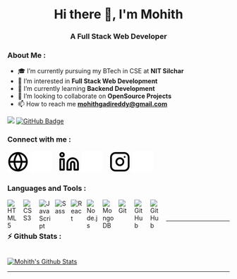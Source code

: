 <h1 align="center">Hi there 👋, I'm Mohith</h1>
<h3 align="center">A Full Stack Web Developer</h3>

### About Me :

- 🎓 I’m currently pursuing my BTech in CSE at **NIT Silchar**
- 👀 I’m interested in **Full Stack Web Development**
- 🌱 I’m currently learning **Backend Development**
- 👯 I’m looking to collaborate on **OpenSource Projects**
- 📫 How to reach me **mohithgadireddy@gmail.com**

<a href="https://github.com/Meghna-DAS/github-profile-views-counter"><img src="https://komarev.com/ghpvc/?username=Mohith234"></a>
<a href="https://github.com/Mohith234?tab=followers"><img src="https://img.shields.io/github/followers/Mohith234?label=Followers&style=social" alt="GitHub Badge"></a>


### Connect with me :

[![website](./img/globe-light.svg)](https://google.com#gh-light-mode-only)
[![website](./img/globe-dark.svg)](https://google.com#gh-dark-mode-only)
&nbsp;&nbsp;
[![website](./img/linkedin-light.svg)](https://www.linkedin.com/in/mohith-gadireddy-0aa285221#gh-light-mode-only)
[![website](./img/linkedin-dark.svg)](https://www.linkedin.com/in/mohith-gadireddy-0aa285221#gh-dark-mode-only)
&nbsp;&nbsp;
[![website](./img/instagram-light.svg)](https://instagram.com/mohith__007#gh-light-mode-only)
[![website](./img/instagram-dark.svg)](https://instagram.com/mohith__007#gh-dark-mode-only)

### Languages and Tools :

<img align="left" alt="HTML5" width="26px" src="https://cdn.jsdelivr.net/gh/devicons/devicon/icons/html5/html5-original.svg" style="padding-right:10px;" />
<img align="left" alt="CSS3" width="26px" src="https://cdn.jsdelivr.net/gh/devicons/devicon/icons/css3/css3-original.svg" style="padding-right:10px;" />
<img align="left" alt="JavaScript" width="26px" src="https://cdn.jsdelivr.net/gh/devicons/devicon/icons/javascript/javascript-original.svg" style="padding-right:10px;" />
<img align="left" alt="Sass" width="26px" src="https://cdn.jsdelivr.net/gh/devicons/devicon/icons/sass/sass-original.svg" style="padding-right:10px;" />
<img align="left" alt="React" width="26px" src="https://cdn.jsdelivr.net/gh/devicons/devicon/icons/react/react-original.svg" style="padding-right:10px;" />
<img align="left" alt="Node.js" width="26px" src="https://cdn.jsdelivr.net/gh/devicons/devicon/icons/nodejs/nodejs-original.svg" style="padding-right:10px;" />
<img align="left" alt="MongoDB" width="26px" src="https://cdn.jsdelivr.net/gh/devicons/devicon/icons/mongodb/mongodb-original.svg" style="padding-right:10px;" />
<img align="left" alt="Git" width="26px" src="https://cdn.jsdelivr.net/gh/devicons/devicon/icons/git/git-original.svg" style="padding-right:10px;" />
<img align="left" alt="GitHub" width="26px" src="https://user-images.githubusercontent.com/3369400/139447912-e0f43f33-6d9f-45f8-be46-2df5bbc91289.png#gh-dark-mode-only" style="padding-right:10px;" />
<img align="left" alt="GitHub" width="26px" src="https://user-images.githubusercontent.com/3369400/139448065-39a229ba-4b06-434b-bc67-616e2ed80c8f.png#gh-light-mode-only" style="padding-right:10px;" />

<br />
<br />

---

### ⚡ Github Stats :

<br/>
  <a href="https://github.com/SubhamRaoniar28/github-readme-stats"><img alt="Mohith's Github Stats" src="https://github-readme-stats.vercel.app/api?username=Mohith234&show_icons=true&count_private=true&theme=react&hide_border=true&bg_color=0D1117" /></a>

<br/>

---
